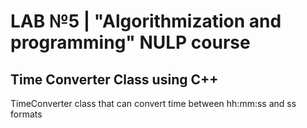 # LAB №5 | "Algorithmization and programming" NULP course 
## Time Converter Class using C++
TimeConverter class that can convert time between hh:mm:ss and ss formats
